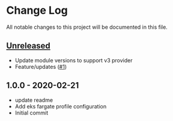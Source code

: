 # Change Log

All notable changes to this project will be documented in this file.

<a name="unreleased"></a>
## [Unreleased]

- Update module versions to support v3 provider
- Feature/updates ([#1](https://github.com/umotif-public/terraform-aws-eks-fargate-profile/issues/1))


<a name="1.0.0"></a>
## 1.0.0 - 2020-02-21

- update readme
- Add eks fargate profile configuration
- Initial commit


[Unreleased]: https://github.com/umotif-public/terraform-aws-eks-fargate-profile/compare/1.0.0...HEAD
